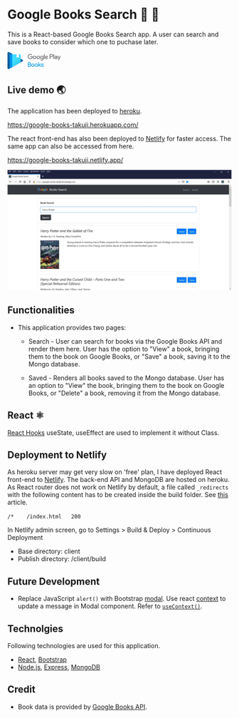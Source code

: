 # Google Books Search :blue_book: :mag_right:

This is a React-based Google Books Search app. A user can search and save books to consider which one to puchase  later. 

<img src="./readme/google_books_logo.png"> 

## Live demo :earth_asia:
The application has been deployed to [heroku](https://www.heroku.com/). 

https://google-books-takuji.herokuapp.com/

The react front-end has also been deployed to [Netlify](https://www.netlify.com/) for faster access. The same app can also be accessed from here. 

https://google-books-takuji.netlify.app/

<img src="./readme/screencapture.jpg" width="850px">

## Functionalities

 * This application provides two pages:

   * Search - User can search for books via the Google Books API and render them here. User has the option to "View" a book, bringing them to the book on Google Books, or "Save" a book, saving it to the Mongo database.

   * Saved - Renders all books saved to the Mongo database. User has an option to "View" the book, bringing them to the book on Google Books, or "Delete" a book, removing it from the Mongo database.


## React  :atom_symbol:
[React Hooks](https://reactjs.org/docs/hooks-intro.html) useState, useEffect are used to implement it without Class. 

## Deployment to Netlify 
As heroku server may get very slow on 'free' plan, I have deployed React front-end to [Netlify](https://www.netlify.com/). The back-end API and MongoDB are hosted on heroku. As React router does not work on Netlify by default, a file called `_redirects` with the following content has to be created inside the build folder. See [this](https://medium.com/@rexben/how-to-fix-page-not-found-on-netlify-with-react-router-dom-e0520692be5) article.

`/*    /index.html   200`

In Netlify admin screen, go to Settings > Build & Deploy > Continuous Deployment
* Base directory: client
* Publish directory: /client/build


## Future Development

* Replace JavaScript `alert()` with Bootstrap [modal](https://getbootstrap.com/docs/4.0/components/modal/). Use react [context](https://reactjs.org/docs/context.html) to update a message in Modal component. Refer to [`useContext()`](https://reactjs.org/docs/hooks-reference.html#usecontext).


## Technolgies
Following technologies are used for this application.

* [React](https://reactjs.org/), [Bootstrap](https://getbootstrap.com/)
* [Node.js](https://nodejs.org), [Express](https://expressjs.com/), [MongoDB](https://www.mongodb.com/)


## Credit 
* Book data is provided by [Google Books API](https://developers.google.com/books).
